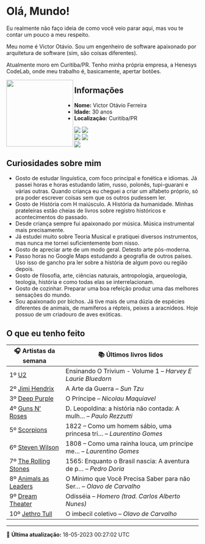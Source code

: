 # Olá, Mundo!

Eu realmente não faço ideia de como você veio parar aqui, mas vou te contar um pouco a meu respeito.

Meu nome é Victor Otávio. Sou um engenheiro de software apaixonado por arquitetura de software (sim, são coisas diferentes).

Atualmente moro em Curitiba/PR. Tenho minha própria empresa, a Henesys CodeLab, onde meu trabalho é, basicamente, apertar botões.

<img align="left" src="https://github.com/vctrtvfrrr/vctrtvfrrr/raw/master/octocat.png" alt="" width="175" />

## Informações

- **Nome:** Victor Otávio Ferreira
- **Idade:** 30 anos
- **Localização:** Curitiba/PR

[![](https://img.shields.io/badge/LinkedIn-victorotavio-blue)](https://www.linkedin.com/in/victorotavio/) [![](https://img.shields.io/badge/Twitter-@vctrtvfrrr-blue)](https://twitter.com/vctrtvfrrr)  
[![](https://img.shields.io/badge/GitHub-vctrtvfrrr-24292e)](https://github.com/vctrtvfrrr) [![](https://img.shields.io/badge/GitLab-vctrtvfrrr-ec5d16)](https://gitlab.com/vctrtvfrrr)  
[![](https://img.shields.io/badge/Email-victor@otavioferreira.com.br-red)](mailto:victor@otavioferreira.com.br)  

## Curiosidades sobre mim

-   Gosto de estudar linguística, com foco principal e fonética e idiomas. Já passei horas e horas estudando latim, russo, polonês, tupi-guarani e várias outras. Quando criança eu cheguei a criar um alfabeto próprio, só pra poder escrever coisas sem que os outros pudessem ler.
-   Gosto de História com H maiúsculo. A História da humanidade. Minhas prateleiras estão cheias de livros sobre registro históricos e acontecimentos do passado.
-   Desde criança sempre fui apaixonado por música. Música instrumental mais precisamente.
-   Já estudei muito sobre Teoria Musical e pratiquei diversos instrumentos, mas nunca me tornei suficientemente bom nisso.
-   Gosto de apreciar arte de um modo geral. Detesto arte pós-moderna.
-   Passo horas no Google Maps estudando a geografia de outros países. Uso isso de gancho pra ler sobre a história de algum povo ou região depois.
-   Gosto de filosofia, arte, ciências naturais, antropologia, arqueologia, teologia, história e como todas elas se interrelacionam.
-   Gosto de cozinhar. Preparar uma boa refeição produz uma das melhores sensações do mundo.
-   Sou apaixonado por bichos. Já tive mais de uma dúzia de espécies diferentes de animais, de mamiferos a répteis, peixes a aracnídeos. Hoje possuo de um criadouro de aves exóticas.


## O que eu tenho feito

|                         🎧 Artistas da semana                         |                      📚 Últimos livros lidos                      |
|-----------------------------------------------------------------------|-------------------------------------------------------------------|
| 1º [U2](https://www.last.fm/music/U2)                                 | Ensinando O Trivium - Volume 1	–	_Harvey E Laurie Bluedorn_         |
| 2º [Jimi Hendrix](https://www.last.fm/music/Jimi+Hendrix)             | A Arte da Guerra	–	_Sun Tzu_                                        |
| 3º [Deep Purple](https://www.last.fm/music/Deep+Purple)               | O Príncipe	–	_Nicolau Maquiavel_                                    |
| 4º [Guns N' Roses](https://www.last.fm/music/Guns+N%27+Roses)         | D. Leopoldina: a história não contada: A mulh…	–	_Paulo Rezzutti_   |
| 5º [Scorpions](https://www.last.fm/music/Scorpions)                   | 1822 – Como um homem sábio, uma princesa tri…	–	_Laurentino Gomes_  |
| 6º [Steven Wilson](https://www.last.fm/music/Steven+Wilson)           | 1808 – Como uma rainha louca, um príncipe me…	–	_Laurentino Gomes_  |
| 7º [The Rolling Stones](https://www.last.fm/music/The+Rolling+Stones) | 1565: Enquanto o Brasil nascia: A aventura de p…	–	_Pedro Doria_    |
| 8º [Animals as Leaders](https://www.last.fm/music/Animals+as+Leaders) | O Mínimo que Você Precisa Saber para não Ser…	–	_Olavo de Carvalho_ |
| 9º [Dream Theater](https://www.last.fm/music/Dream+Theater)           | Odisséia	–	_Homero (trad. Carlos Alberto Nunes)_                    |
| 10º [Jethro Tull](https://www.last.fm/music/Jethro+Tull)              | O imbecil coletivo	–	_Olavo de Carvalho_                            |


---

🚀 **Última atualização:** 18-05-2023 00:27:02 UTC